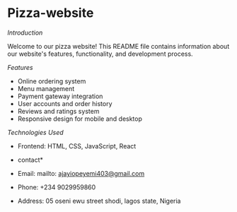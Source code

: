# Pizza-website
*Introduction*

Welcome to our pizza website! This README file contains information about our website's features, functionality, and development process.

*Features*

- Online ordering system
- Menu management
- Payment gateway integration
- User accounts and order history
- Reviews and ratings system
- Responsive design for mobile and desktop

*Technologies Used*

- Frontend: HTML, CSS, JavaScript, React
- contact*

- Email: mailto: ajayiopeyemi403@gmail.com
- Phone: +234 9029959860
- Address: 05 oseni ewu street shodi, lagos state, Nigeria

